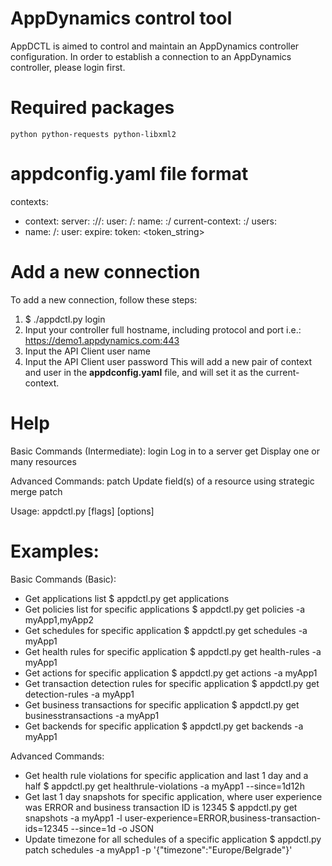 # AppDynamics control tool
AppDCTL is aimed to control and maintain an AppDynamics controller configuration.
In order to establish a connection to an AppDynamics controller, please login first.

# Required packages
	python python-requests python-libxml2

# appdconfig.yaml file format
contexts:
- context:
    server: <protocol>://<ip>:<port>
    user: <username>/<ip>:<port>
  name: <ip>:<port>/<username>
current-context: <ip>:<port>/<username>
users:
- name: <username>/<ip>:<port>
  user:
    expire: <yyyy-MM-dd hh:mm:ss.xxxxxx>
    token: <token_string>

# Add a new connection
To add a new connection, follow these steps:
1. $ ./appdctl.py login
2. Input your controller full hostname, including protocol and port
   i.e.: https://demo1.appdynamics.com:443
3. Input the API Client user name
4. Input the API Client user password
This will add a new pair of context and user in the **appdconfig.yaml** file, and will set it as the current-context.

# Help

Basic Commands (Intermediate):
   login         Log in to a server
   get           Display one or many resources

Advanced Commands:
   patch         Update field(s) of a resource using strategic merge patch

Usage:
   appdctl.py [flags] [options]

# Examples:
Basic Commands (Basic):
 * Get applications list
   $ appdctl.py get applications
 * Get policies list for specific applications
   $ appdctl.py get policies -a myApp1,myApp2
 * Get schedules for specific application
   $ appdctl.py get schedules -a myApp1
 * Get health rules for specific application
   $ appdctl.py get health-rules -a myApp1
 * Get actions for specific application
   $ appdctl.py get actions -a myApp1
 * Get transaction detection rules for specific application
   $ appdctl.py get detection-rules -a myApp1
 * Get business transactions for specific application
   $ appdctl.py get businesstransactions -a myApp1
 * Get backends for specific application
   $ appdctl.py get backends -a myApp1

Advanced Commands:
 * Get health rule violations for specific application and last 1 day and a half
   $ appdctl.py get healthrule-violations -a myApp1 --since=1d12h
 * Get last 1 day snapshots for specific application, where user experience was ERROR and business transaction ID is 12345
   $ appdctl.py get snapshots -a myApp1 -l user-experience=ERROR,business-transaction-ids=12345 --since=1d -o JSON
 * Update timezone for all schedules of a specific application
   $ appdctl.py patch schedules -a myApp1 -p '{"timezone":"Europe\/Belgrade"}'